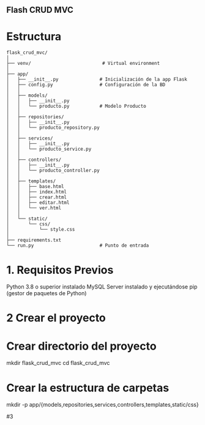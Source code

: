 ## Flash CRUD MVC

# Estructura
```
flask_crud_mvc/
│
├── venv/                          # Virtual environment
│
├── app/
│   ├── __init__.py               # Inicialización de la app Flask
│   ├── config.py                 # Configuración de la BD
│   │
│   ├── models/
│   │   ├── __init__.py
│   │   └── producto.py           # Modelo Producto
│   │
│   ├── repositories/
│   │   ├── __init__.py
│   │   └── producto_repository.py
│   │
│   ├── services/
│   │   ├── __init__.py
│   │   └── producto_service.py
│   │
│   ├── controllers/
│   │   ├── __init__.py
│   │   └── producto_controller.py
│   │
│   ├── templates/
│   │   ├── base.html
│   │   ├── index.html
│   │   ├── crear.html
│   │   ├── editar.html
│   │   └── ver.html
│   │
│   └── static/
│       └── css/
│           └── style.css
│
├── requirements.txt
└── run.py                        # Punto de entrada
```

# 1. Requisitos Previos

Python 3.8 o superior instalado
MySQL Server instalado y ejecutándose
pip (gestor de paquetes de Python)

# 2 Crear el proyecto

# Crear directorio del proyecto
mkdir flask_crud_mvc
cd flask_crud_mvc

# Crear la estructura de carpetas
mkdir -p app/{models,repositories,services,controllers,templates,static/css}

#3 